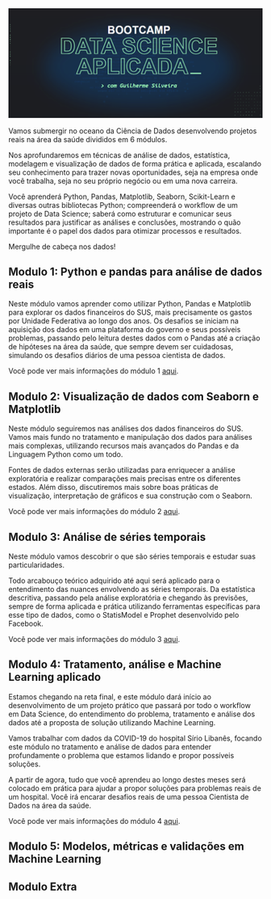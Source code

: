 <img src="https://github.com/iplusl/Bootcamp_Data_Science/raw/main/imagens/bootcamp_capa.png">

Vamos submergir no oceano da Ciência de Dados desenvolvendo projetos reais na área da saúde divididos em 6 módulos.

Nos aprofundaremos em técnicas de análise de dados, estatística, modelagem e visualização de dados de forma prática e aplicada, escalando seu conhecimento para trazer novas oportunidades, seja na empresa onde você trabalha, seja no seu próprio negócio ou em uma nova carreira.

Você aprenderá Python, Pandas, Matplotlib, Seaborn, Scikit-Learn e diversas outras bibliotecas Python; compreenderá o workflow de um projeto de Data Science; saberá como estruturar e comunicar seus resultados para justificar as análises e conclusões, mostrando o quão importante é o papel dos dados para otimizar processos e resultados.

Mergulhe de cabeça nos dados!

## Modulo 1: Python e pandas para análise de dados reais

Neste módulo vamos aprender como utilizar Python, Pandas e Matplotlib para explorar os dados financeiros do SUS, mais precisamente os gastos por Unidade Federativa ao longo dos anos. Os desafios se iniciam na aquisição dos dados em uma plataforma do governo e seus possíveis problemas, passando pelo leitura destes dados com o Pandas até a criação de hipóteses na área da saúde, que sempre devem ser cuidadosas, simulando os desafios diários de uma pessoa cientista de dados.

Você pode ver mais informações do módulo 1 <a href="https://github.com/iplusl/Bootcamp_Data_Science/blob/main/Modulo1/Modulo1.md">aqui</a>.

## Modulo 2: Visualização de dados com Seaborn e Matplotlib

Neste módulo seguiremos nas análises dos dados financeiros do SUS. Vamos mais fundo no tratamento e manipulação dos dados para análises mais complexas, utilizando recursos mais avançados do Pandas e da Linguagem Python como um todo.

Fontes de dados externas serão utilizadas para enriquecer a análise exploratória e realizar comparações mais precisas entre os diferentes estados. Além disso, discutiremos mais sobre boas práticas de visualização, interpretação de gráficos e sua construção com o Seaborn.

Você pode ver mais informações do módulo 2 <a href="https://github.com/iplusl/Bootcamp_Data_Science/blob/main/Modulo2/Modulo2.md">aqui</a>.

## Modulo 3: Análise de séries temporais

Neste módulo vamos descobrir o que são séries temporais e estudar suas particularidades.

Todo arcabouço teórico adquirido até aqui será aplicado para o entendimento das nuances envolvendo as séries temporais. Da estatística descritiva, passando pela análise exploratória e chegando às previsões, sempre de forma aplicada e prática utilizando ferramentas específicas para esse tipo de dados, como o StatisModel e Prophet desenvolvido pelo Facebook.

Você pode ver mais informações do módulo 3 <a href="https://github.com/iplusl/Bootcamp_Data_Science/blob/main/Modulo3/Modulo3.md">aqui</a>.

## Modulo 4: Tratamento, análise e Machine Learning aplicado

Estamos chegando na reta final, e este módulo dará início ao desenvolvimento de um projeto prático que passará por todo o workflow em Data Science, do entendimento do problema, tratamento e análise dos dados até a proposta de solução utilizando Machine Learning.

Vamos trabalhar com dados da COVID-19 do hospital Sírio Libanês, focando este módulo no tratamento e análise de dados para entender profundamente o problema que estamos lidando e propor possíveis soluções.

A partir de agora, tudo que você aprendeu ao longo destes meses será colocado em prática para ajudar a propor soluções para problemas reais de um hospital. Você irá encarar desafios reais de uma pessoa Cientista de Dados na área da saúde.

Você pode ver mais informações do módulo 4 <a href="https://github.com/iplusl/Bootcamp_Data_Science/blob/main/Modulo4/Modulo4.md">aqui</a>.

## Modulo 5: Modelos, métricas e validações em Machine Learning

## Modulo Extra
